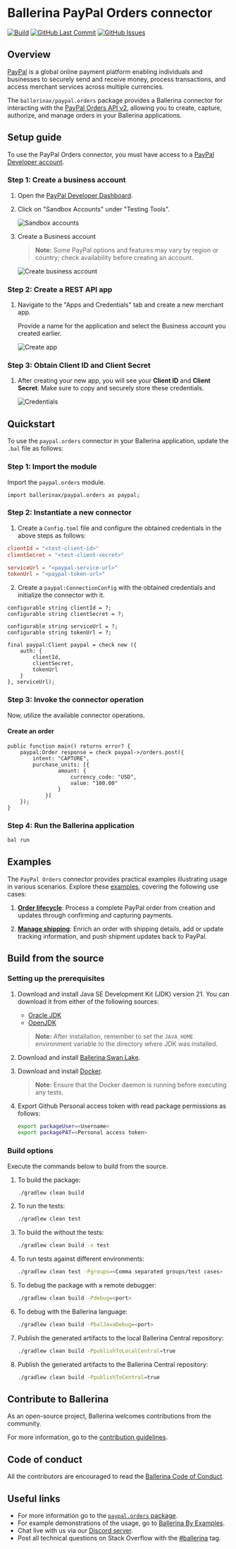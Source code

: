 # Ballerina PayPal Orders connector

[![Build](https://github.com/ballerina-platform/module-ballerinax-paypal.orders/actions/workflows/ci.yml/badge.svg)](https://github.com/ballerina-platform/module-ballerinax-paypal.orders/actions/workflows/ci.yml)
[![GitHub Last Commit](https://img.shields.io/github/last-commit/ballerina-platform/module-ballerinax-paypal.orders.svg)](https://github.com/ballerina-platform/module-ballerinax-paypal.orders/commits/master)
[![GitHub Issues](https://img.shields.io/github/issues/ballerina-platform/ballerina-library/module/paypal.orders.svg?label=Open%20Issues)](https://github.com/ballerina-platform/ballerina-library/labels/module%paypal.orders)

## Overview

[PayPal](https://www.paypal.com/) is a global online payment platform enabling individuals and businesses to securely send and receive money, process transactions, and access merchant services across multiple currencies.

The `ballerinax/paypal.orders` package provides a Ballerina connector for interacting with the [PayPal Orders API v2](https://developer.paypal.com/docs/api/orders/v2/), allowing you to create, capture, authorize, and manage orders in your Ballerina applications.

## Setup guide

To use the PayPal Orders connector, you must have access to a [PayPal Developer account](https://developer.paypal.com/).

### Step 1: Create a business account

1. Open the [PayPal Developer Dashboard](https://developer.paypal.com/dashboard).

2. Click on "Sandbox Accounts" under "Testing Tools".

   ![Sandbox accounts](https://raw.githubusercontent.com/ballerina-platform/module-ballerinax-paypal.orders/main/docs/setup/resources/sandbox-accounts.png)

3. Create a Business account

   > **Note:** Some PayPal options and features may vary by region or country; check availability before creating an account.

   ![Create business account](https://raw.githubusercontent.com/ballerina-platform/module-ballerinax-paypal.orders/main/docs/setup/resources/create-account.png)

### Step 2: Create a REST API app

1. Navigate to the "Apps and Credentials" tab and create a new merchant app.

   Provide a name for the application and select the Business account you created earlier.

   ![Create app](https://raw.githubusercontent.com/ballerina-platform/module-ballerinax-paypal.orders/main/docs/setup/resources/create-app.png)

### Step 3: Obtain Client ID and Client Secret

1. After creating your new app, you will see your **Client ID** and **Client Secret**. Make sure to copy and securely store these credentials.

   ![Credentials](https://raw.githubusercontent.com/ballerina-platform/module-ballerinax-paypal.orders/main/docs/setup/resources/get-credentials.png)

## Quickstart

To use the `paypal.orders` connector in your Ballerina application, update the `.bal` file as follows:

### Step 1: Import the module

Import the `paypal.orders` module.

```ballerina
import ballerinax/paypal.orders as paypal;
```

### Step 2: Instantiate a new connector

1. Create a `Config.toml` file and configure the obtained credentials in the above steps as follows:

```toml
clientId = "<test-client-id>"
clientSecret = "<test-client-secret>"

serviceUrl = "<paypal-service-url>"
tokenUrl = "<paypal-token-url>"
```

2. Create a `paypal:ConnectionConfig` with the obtained credentials and initialize the connector with it.

```ballerina
configurable string clientId = ?;
configurable string clientSecret = ?;

configurable string serviceUrl = ?;
configurable string tokenUrl = ?;
```

```ballerina
final paypal:Client paypal = check new ({
    auth: {
        clientId,
        clientSecret,
        tokenUrl
    }
}, serviceUrl);
```

### Step 3: Invoke the connector operation

Now, utilize the available connector operations.

#### Create an order

```ballerina
public function main() returns error? {
    paypal:Order response = check paypal->/orders.post({
        intent: "CAPTURE",
        purchase_units: [{
                amount: {
                    currency_code: "USD",
                    value: "100.00"
                }
            }]
    });
}
```

### Step 4: Run the Ballerina application

```bash
bal run
```

## Examples

The `PayPal Orders` connector provides practical examples illustrating usage in various scenarios. Explore these [examples](https://github.com/ballerina-platform/module-ballerinax-paypal.orders/tree/main/examples/), covering the following use cases:

1. [**Order lifecycle**](https://github.com/ballerina-platform/module-ballerinax-paypal.orders/tree/main/examples/order-lifecycle): Process a complete PayPal order from creation and updates through confirming and capturing payments.

2. [**Manage shipping**](https://github.com/ballerina-platform/module-ballerinax-paypal.orders/tree/main/examples/manage-shipping): Enrich an order with shipping details, add or update tracking information, and push shipment updates back to PayPal.

## Build from the source

### Setting up the prerequisites

1. Download and install Java SE Development Kit (JDK) version 21. You can download it from either of the following sources:

   - [Oracle JDK](https://www.oracle.com/java/technologies/downloads/)
   - [OpenJDK](https://adoptium.net/)

   > **Note:** After installation, remember to set the `JAVA_HOME` environment variable to the directory where JDK was installed.

2. Download and install [Ballerina Swan Lake](https://ballerina.io/).

3. Download and install [Docker](https://www.docker.com/get-started).

   > **Note:** Ensure that the Docker daemon is running before executing any tests.

4. Export Github Personal access token with read package permissions as follows:

   ```bash
   export packageUser=<Username>
   export packagePAT=<Personal access token>
   ```

### Build options

Execute the commands below to build from the source.

1. To build the package:

   ```bash
   ./gradlew clean build
   ```

2. To run the tests:

   ```bash
   ./gradlew clean test
   ```

3. To build the without the tests:

   ```bash
   ./gradlew clean build -x test
   ```

4. To run tests against different environments:

   ```bash
   ./gradlew clean test -Pgroups=<Comma separated groups/test cases>
   ```

5. To debug the package with a remote debugger:

   ```bash
   ./gradlew clean build -Pdebug=<port>
   ```

6. To debug with the Ballerina language:

   ```bash
   ./gradlew clean build -PbalJavaDebug=<port>
   ```

7. Publish the generated artifacts to the local Ballerina Central repository:

   ```bash
   ./gradlew clean build -PpublishToLocalCentral=true
   ```

8. Publish the generated artifacts to the Ballerina Central repository:

   ```bash
   ./gradlew clean build -PpublishToCentral=true
   ```

## Contribute to Ballerina

As an open-source project, Ballerina welcomes contributions from the community.

For more information, go to the [contribution guidelines](https://github.com/ballerina-platform/ballerina-lang/blob/master/CONTRIBUTING.md).

## Code of conduct

All the contributors are encouraged to read the [Ballerina Code of Conduct](https://ballerina.io/code-of-conduct).

## Useful links

- For more information go to the [`paypal.orders` package](https://central.ballerina.io/ballerinax/paypal.orders/latest).
- For example demonstrations of the usage, go to [Ballerina By Examples](https://ballerina.io/learn/by-example/).
- Chat live with us via our [Discord server](https://discord.gg/ballerinalang).
- Post all technical questions on Stack Overflow with the [#ballerina](https://stackoverflow.com/questions/tagged/ballerina) tag.

